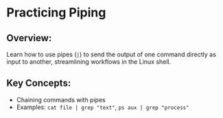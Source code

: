 # Practicing Piping

## Overview:
Learn how to use pipes (`|`) to send the output of one command directly as input to another, streamlining workflows in the Linux shell.

## Key Concepts:
- Chaining commands with pipes
- Examples: `cat file | grep "text"`, `ps aux | grep "process"`
